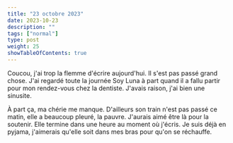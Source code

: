 ```yaml
---
title: "23 octobre 2023"
date: 2023-10-23
description: ""
tags: ["normal"]
type: post
weight: 25
showTableOfContents: true
---
```


Coucou, j'ai trop la flemme d'écrire aujourd'hui. Il s'est pas passé grand chose. J'ai regardé toute la journée Soy Luna à part quand il a fallu partir pour mon rendez-vous chez la dentiste. J'avais raison, j'ai bien une sinusite. 

À part ça, ma chérie me manque. D'ailleurs son train n'est pas passé ce matin, elle a beaucoup pleuré, la pauvre. J'aurais aimé être là pour la soutenir. Elle termine dans une heure au moment où j'écris. Je suis déjà en pyjama, j'aimerais qu'elle soit dans mes bras pour qu'on se réchauffe.